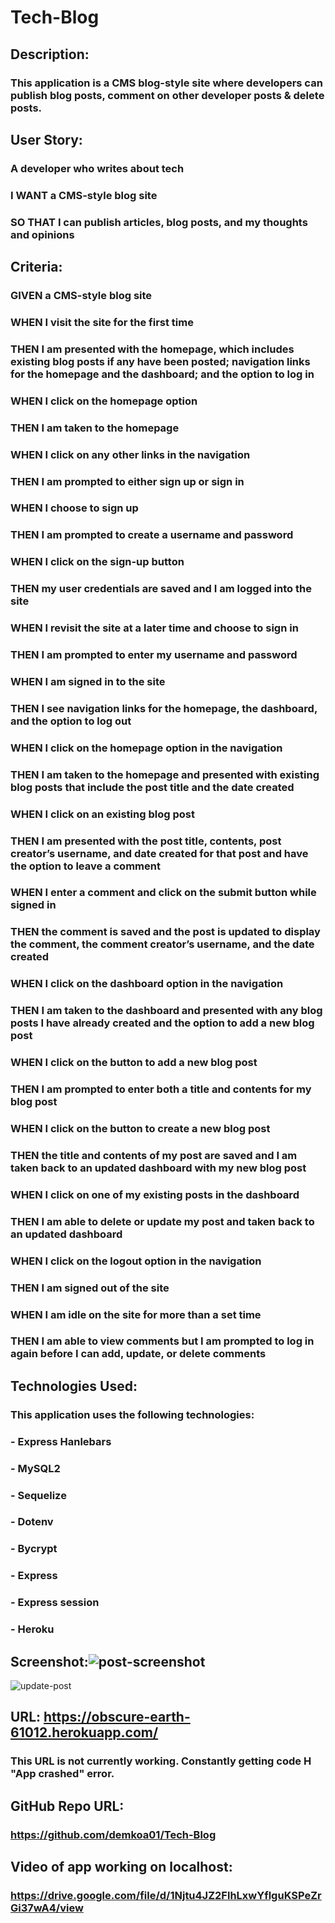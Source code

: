 # Tech-Blog

## Description:
### This application  is a CMS blog-style site where developers can publish blog posts, comment on other developer posts & delete posts.

## User Story:
###  A developer who writes about tech
### I WANT a CMS-style blog site
### SO THAT I can publish articles, blog posts, and my thoughts and opinions

## Criteria:
### GIVEN a CMS-style blog site
### WHEN I visit the site for the first time
### THEN I am presented with the homepage, which includes existing blog posts if any have been posted; navigation links for the homepage and the dashboard; and the option to log in
### WHEN I click on the homepage option
### THEN I am taken to the homepage
### WHEN I click on any other links in the navigation
### THEN I am prompted to either sign up or sign in
### WHEN I choose to sign up
### THEN I am prompted to create a username and password
### WHEN I click on the sign-up button
### THEN my user credentials are saved and I am logged into the site
### WHEN I revisit the site at a later time and choose to sign in
### THEN I am prompted to enter my username and password
### WHEN I am signed in to the site
### THEN I see navigation links for the homepage, the dashboard, and the option to log out
### WHEN I click on the homepage option in the navigation
### THEN I am taken to the homepage and presented with existing blog posts that include the post title and the date created
### WHEN I click on an existing blog post
### THEN I am presented with the post title, contents, post creator’s username, and date created for that post and have the option to leave a comment
### WHEN I enter a comment and click on the submit button while signed in
### THEN the comment is saved and the post is updated to display the comment, the comment creator’s username, and the date created
### WHEN I click on the dashboard option in the navigation
### THEN I am taken to the dashboard and presented with any blog posts I have already created and the option to add a new blog post
### WHEN I click on the button to add a new blog post
### THEN I am prompted to enter both a title and contents for my blog post
### WHEN I click on the button to create a new blog post
### THEN the title and contents of my post are saved and I am taken back to an updated dashboard with my new blog post
### WHEN I click on one of my existing posts in the dashboard
### THEN I am able to delete or update my post and taken back to an updated dashboard
### WHEN I click on the logout option in the navigation
### THEN I am signed out of the site
### WHEN I am idle on the site for more than a set time
### THEN I am able to view comments but I am prompted to log in again before I can add, update, or delete comments

## Technologies Used:
### This application uses the following technologies:
### - Express Hanlebars
### - MySQL2
### - Sequelize
### - Dotenv
### - Bycrypt
### - Express 
### - Express session
### - Heroku

## Screenshot:![post-screenshot](https://user-images.githubusercontent.com/93881224/158044195-973e8213-184b-4058-903b-f99aa9e88429.JPG)
![update-post](https://user-images.githubusercontent.com/93881224/158044198-1a6130e7-3e2b-41dd-a621-768fb20bd071.JPG)

## URL: https://obscure-earth-61012.herokuapp.com/
### This URL is not currently working. Constantly getting code H "App crashed" error.

## GitHub Repo URL:
### https://github.com/demkoa01/Tech-Blog

## Video of app working on localhost:
### https://drive.google.com/file/d/1Njtu4JZ2FlhLxwYflguKSPeZrGi37wA4/view
